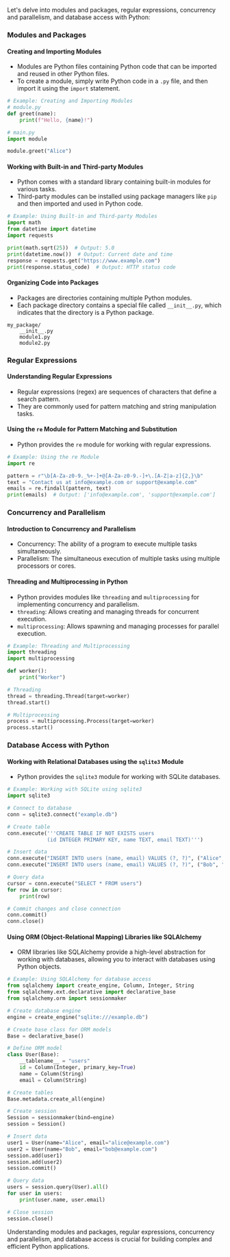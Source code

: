 Let's delve into modules and packages, regular expressions, concurrency and parallelism, and database access with Python:

### Modules and Packages

#### Creating and Importing Modules

- Modules are Python files containing Python code that can be imported and reused in other Python files.
- To create a module, simply write Python code in a `.py` file, and then import it using the `import` statement.

```python
# Example: Creating and Importing Modules
# module.py
def greet(name):
    print(f"Hello, {name}!")

# main.py
import module

module.greet("Alice")
```

#### Working with Built-in and Third-party Modules

- Python comes with a standard library containing built-in modules for various tasks.
- Third-party modules can be installed using package managers like `pip` and then imported and used in Python code.

```python
# Example: Using Built-in and Third-party Modules
import math
from datetime import datetime
import requests

print(math.sqrt(25))  # Output: 5.0
print(datetime.now())  # Output: Current date and time
response = requests.get("https://www.example.com")
print(response.status_code)  # Output: HTTP status code
```

#### Organizing Code into Packages

- Packages are directories containing multiple Python modules.
- Each package directory contains a special file called `__init__.py`, which indicates that the directory is a Python package.

```plaintext
my_package/
    __init__.py
    module1.py
    module2.py
```

### Regular Expressions

#### Understanding Regular Expressions

- Regular expressions (regex) are sequences of characters that define a search pattern.
- They are commonly used for pattern matching and string manipulation tasks.

#### Using the `re` Module for Pattern Matching and Substitution

- Python provides the `re` module for working with regular expressions.

```python
# Example: Using the re Module
import re

pattern = r"\b[A-Za-z0-9._%+-]+@[A-Za-z0-9.-]+\.[A-Z|a-z]{2,}\b"
text = "Contact us at info@example.com or support@example.com"
emails = re.findall(pattern, text)
print(emails)  # Output: ['info@example.com', 'support@example.com']
```

### Concurrency and Parallelism

#### Introduction to Concurrency and Parallelism

- Concurrency: The ability of a program to execute multiple tasks simultaneously.
- Parallelism: The simultaneous execution of multiple tasks using multiple processors or cores.

#### Threading and Multiprocessing in Python

- Python provides modules like `threading` and `multiprocessing` for implementing concurrency and parallelism.
- `threading`: Allows creating and managing threads for concurrent execution.
- `multiprocessing`: Allows spawning and managing processes for parallel execution.

```python
# Example: Threading and Multiprocessing
import threading
import multiprocessing

def worker():
    print("Worker")

# Threading
thread = threading.Thread(target=worker)
thread.start()

# Multiprocessing
process = multiprocessing.Process(target=worker)
process.start()
```

### Database Access with Python

#### Working with Relational Databases using the `sqlite3` Module

- Python provides the `sqlite3` module for working with SQLite databases.

```python
# Example: Working with SQLite using sqlite3
import sqlite3

# Connect to database
conn = sqlite3.connect("example.db")

# Create table
conn.execute('''CREATE TABLE IF NOT EXISTS users
             (id INTEGER PRIMARY KEY, name TEXT, email TEXT)''')

# Insert data
conn.execute("INSERT INTO users (name, email) VALUES (?, ?)", ("Alice", "alice@example.com"))
conn.execute("INSERT INTO users (name, email) VALUES (?, ?)", ("Bob", "bob@example.com"))

# Query data
cursor = conn.execute("SELECT * FROM users")
for row in cursor:
    print(row)

# Commit changes and close connection
conn.commit()
conn.close()
```

#### Using ORM (Object-Relational Mapping) Libraries like SQLAlchemy

- ORM libraries like SQLAlchemy provide a high-level abstraction for working with databases, allowing you to interact with databases using Python objects.

```python
# Example: Using SQLAlchemy for database access
from sqlalchemy import create_engine, Column, Integer, String
from sqlalchemy.ext.declarative import declarative_base
from sqlalchemy.orm import sessionmaker

# Create database engine
engine = create_engine("sqlite:///example.db")

# Create base class for ORM models
Base = declarative_base()

# Define ORM model
class User(Base):
    __tablename__ = "users"
    id = Column(Integer, primary_key=True)
    name = Column(String)
    email = Column(String)

# Create tables
Base.metadata.create_all(engine)

# Create session
Session = sessionmaker(bind=engine)
session = Session()

# Insert data
user1 = User(name="Alice", email="alice@example.com")
user2 = User(name="Bob", email="bob@example.com")
session.add(user1)
session.add(user2)
session.commit()

# Query data
users = session.query(User).all()
for user in users:
    print(user.name, user.email)

# Close session
session.close()
```

Understanding modules and packages, regular expressions, concurrency and parallelism, and database access is crucial for building complex and efficient Python applications.